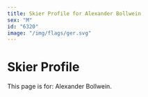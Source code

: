 ```yaml
---
title: Skier Profile for Alexander Bollwein
sex: "M"
id: "6320"
image: "/img/flags/ger.svg" 
---
```


# Skier Profile

This page is for: Alexander Bollwein.
    